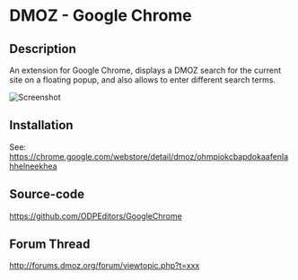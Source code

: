 # DMOZ - Google Chrome

## Description

An extension for Google Chrome, displays a DMOZ search for the current site on a floating popup, and also allows to enter different search terms.

![Screenshot](https://dl.dropboxusercontent.com/u/9303546/ODP/EPT/GoogleChrome/screenshot.png)

## Installation

See: https://chrome.google.com/webstore/detail/dmoz/ohmpiokcbapdokaafenlahhelneekhea

## Source-code

https://github.com/ODPEditors/GoogleChrome

## Forum Thread

http://forums.dmoz.org/forum/viewtopic.php?t=xxx